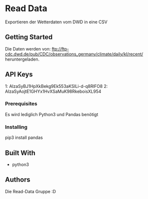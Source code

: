 # Read Data

Exportieren der Wetterdaten vom DWD in eine CSV

## Getting Started

Die Daten werden von: ftp://ftp-cdc.dwd.de/pub/CDC/observations_germany/climate/daily/kl/recent/ heruntergeladen.

## API Keys
1: AIzaSyBJ1HpXkBekg9Ek553aKSILi-d-q8RlFO8
2: AIzaSyAojtE1GHYx1HvXSaMuK98RkeboisXL954

### Prerequisites

Es wird lediglich Python3 und Pandas benötigt


### Installing

pip3 install pandas


## Built With

* python3


## Authors

Die Read-Data Gruppe :D
